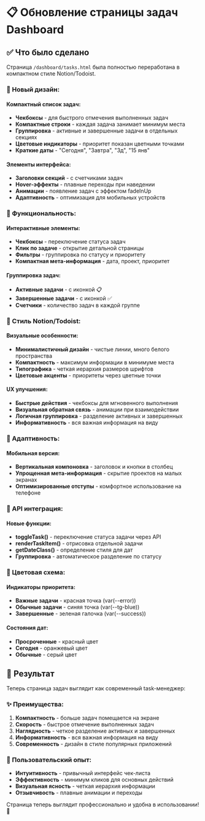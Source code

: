 # 📋 Обновление страницы задач Dashboard

## ✅ Что было сделано

Страница `/dashboard/tasks.html` была полностью переработана в компактном стиле Notion/Todoist.

### 🎨 Новый дизайн:

#### Компактный список задач:
- **Чекбоксы** - для быстрого отмечения выполненных задач
- **Компактные строки** - каждая задача занимает минимум места
- **Группировка** - активные и завершенные задачи в отдельных секциях
- **Цветовые индикаторы** - приоритет показан цветными точками
- **Краткие даты** - "Сегодня", "Завтра", "3д", "15 янв"

#### Элементы интерфейса:
- **Заголовки секций** - с счетчиками задач
- **Hover-эффекты** - плавные переходы при наведении
- **Анимации** - появление задач с эффектом fadeInUp
- **Адаптивность** - оптимизация для мобильных устройств

### 🔧 Функциональность:

#### Интерактивные элементы:
- **Чекбоксы** - переключение статуса задач
- **Клик по задаче** - открытие детальной страницы
- **Фильтры** - группировка по статусу и приоритету
- **Компактная мета-информация** - дата, проект, приоритет

#### Группировка задач:
- **Активные задачи** - с иконкой 📋
- **Завершенные задачи** - с иконкой ✅
- **Счетчики** - количество задач в каждой группе

### 🎯 Стиль Notion/Todoist:

#### Визуальные особенности:
- **Минималистичный дизайн** - чистые линии, много белого пространства
- **Компактность** - максимум информации в минимуме места
- **Типографика** - четкая иерархия размеров шрифтов
- **Цветовые акценты** - приоритеты через цветные точки

#### UX улучшения:
- **Быстрые действия** - чекбоксы для мгновенного выполнения
- **Визуальная обратная связь** - анимации при взаимодействии
- **Логичная группировка** - разделение активных и завершенных
- **Информативность** - вся важная информация на виду

### 📱 Адаптивность:

#### Мобильная версия:
- **Вертикальная компоновка** - заголовок и кнопки в столбец
- **Упрощенная мета-информация** - скрытие проектов на малых экранах
- **Оптимизированные отступы** - комфортное использование на телефоне

### 🔄 API интеграция:

#### Новые функции:
- **toggleTask()** - переключение статуса задачи через API
- **renderTaskItem()** - отрисовка отдельной задачи
- **getDateClass()** - определение стиля для дат
- **Группировка** - автоматическое разделение по статусу

### 🎨 Цветовая схема:

#### Индикаторы приоритета:
- **Важные задачи** - красная точка (var(--error))
- **Обычные задачи** - синяя точка (var(--tg-blue))
- **Завершенные** - зеленая галочка (var(--success))

#### Состояния дат:
- **Просроченные** - красный цвет
- **Сегодня** - оранжевый цвет
- **Обычные** - серый цвет

## 🚀 Результат

Теперь страница задач выглядит как современный task-менеджер:

### ✨ Преимущества:
1. **Компактность** - больше задач помещается на экране
2. **Скорость** - быстрое отмечение выполненных задач
3. **Наглядность** - четкое разделение активных и завершенных
4. **Информативность** - вся важная информация на виду
5. **Современность** - дизайн в стиле популярных приложений

### 🎯 Пользовательский опыт:
- **Интуитивность** - привычный интерфейс чек-листа
- **Эффективность** - минимум кликов для основных действий
- **Визуальная ясность** - четкая иерархия информации
- **Отзывчивость** - плавные анимации и переходы

Страница теперь выглядит профессионально и удобна в использовании! 🎊